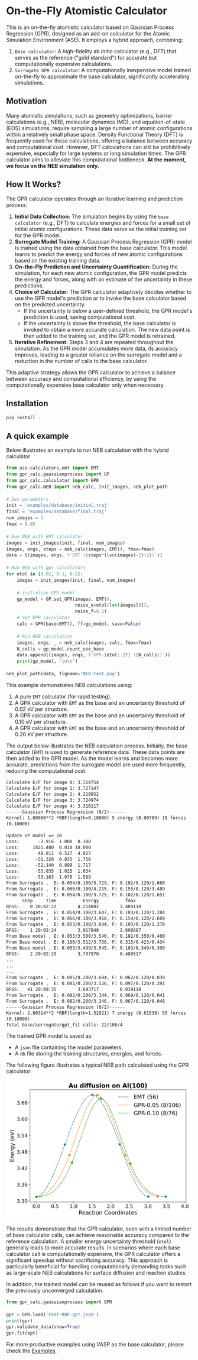 # On-the-Fly Atomistic Calculator

This is an on-the-fly atomistic calculator based on Gaussian Process Regression (GPR), designed as an add-on calculator for the Atomic Simulation Environment (ASE). It employs a hybrid approach, combining:

1.  `Base calculator`: A high-fidelity ab initio calculator (e.g., DFT) that serves as the reference ("gold standard") for accurate but computationally expensive calculations.
2.  `Surrogate GPR calculator`: A computationally inexpensive model trained on-the-fly to approximate the base calculator, significantly accelerating simulations.

## Motivation

Many atomistic simulations, such as geometry optimizations, barrier calculations (e.g., NEB), molecular dynamics (MD), and equation-of-state (EOS) simulations, require sampling a large number of atomic configurations within a relatively small phase space. Density Functional Theory (DFT) is frequently used for these calculations, offering a balance between accuracy and computational cost. However, DFT calculations can still be prohibitively expensive, especially for large systems or long simulation times. The GPR calculator aims to alleviate this computational bottleneck. **At the moment, we focus on the NEB simulation only.**

## How It Works?

The GPR calculator operates through an iterative learning and prediction process:

1.  **Initial Data Collection:** The simulation begins by using the `base calculator` (e.g., DFT) to calculate energies and forces for a small set of initial atomic configurations. These data serve as the initial training set for the GPR model.
2.  **Surrogate Model Training:** A Gaussian Process Regression (GPR) model is trained using the data obtained from the base calculator. This model learns to predict the energy and forces of new atomic configurations based on the existing training data.
3.  **On-the-Fly Prediction and Uncertainty Quantification:** During the simulation, for each new atomic configuration, the GPR model predicts the energy and forces, along with an estimate of the uncertainty in these predictions.
4.  **Choice of Calculator:** The GPR calculator adaptively decides whether to use the GPR model's prediction or to invoke the base calculator based on the predicted uncertainty.
    *   If the uncertainty is below a user-defined threshold, the GPR model's prediction is used, saving computational cost.
    *   If the uncertainty is above the threshold, the base calculator is invoked to obtain a more accurate calculation. The new data point is then added to the training set, and the GPR model is retrained.
5.  **Iterative Refinement:** Steps 3 and 4 are repeated throughout the simulation. As the GPR model accumulates more data, its accuracy improves, leading to a greater reliance on the surrogate model and a reduction in the number of calls to the base calculator.

This adaptive strategy allows the GPR calculator to achieve a balance between accuracy and computational efficiency, by using the computationally expensive base calculator only when necessary.

## Installation
```
pip install .
```

## A quick example

Below illustrates an example to run NEB calculation with the hybrid calculator

```python
from ase.calculators.emt import EMT
from gpr_calc.gaussianprocess import GP
from gpr_calc.calculator import GPR
from gpr_calc.NEB import neb_calc, init_images, neb_plot_path

# Set parameters
init = 'examples/database/initial.traj'
final = 'examples/database/final.traj'
num_images = 5
fmax = 0.05

# Run NEB with EMT calculator
images = init_images(init, final, num_images)
images, engs, steps = neb_calc(images, EMT(), fmax=fmax)
data = [(images, engs, f'EMT ({steps*(len(images)-2)+2})')]

# Run NEB with gpr calculators
for etol in [0.02, 0.1, 0.2]:
    images = init_images(init, final, num_images)

    # initialize GPR model
    gp_model = GP.set_GPR(images, EMT(),
                          noise_e=etol/len(images[0]),
                          noise_f=0.1)
    # Set GPR calculator
    calc = GPR(base=EMT(), ff=gp_model, save=False)

    # Run NEB calculation
    images, engs, _ = neb_calc(images, calc, fmax=fmax)
    N_calls = gp_model.count_use_base
    data.append((images, engs, f'GPR-{etol:.2f} ({N_calls})'))
    print(gp_model, '\n\n')

neb_plot_path(data, figname='NEB-test.png')
```
This example demonstrates NEB calculations using:

1.  A pure `EMT` calculator (for rapid testing).
2.  A GPR calculator with `EMT` as the base and an uncertainty threshold of 0.02 eV per structure.
3.  A GPR calculator with `EMT` as the base and an uncertainty threshold of 0.10 eV per structure.
4.  A GPR calculator with `EMT` as the base and an uncertainty threshold of 0.20 eV per structure.

The output below illustrates the NEB calculation process. Initially, the base calculator (`EMT`) is used to generate reference data. These data points are then added to the GPR model. As the model learns and becomes more accurate, predictions from the surrogate model are used more frequently, reducing the computational cost.

```
Calculate E/F for image 0: 3.314754
Calculate E/F for image 1: 3.727147
Calculate E/F for image 2: 4.219952
Calculate E/F for image 3: 3.724974
Calculate E/F for image 4: 3.316117
------Gaussian Process Regression (0/2)------
Kernel: 1.00000**2 *RBF(length=0.10000) 5 energy (0.00769) 15 forces (0.10000)

Update GP model => 20
Loss:       -2.916  1.000  0.100
Loss:     1821.480  0.010 10.000
Loss:       48.811  0.527  4.827
Loss:      -51.328  0.835  1.750
Loss:      -52.140  0.898  1.717
Loss:      -53.035  1.025  1.634
Loss:      -53.163  1.078  1.589
From Surrogate ,  E: 0.054/0.100/3.729, F: 0.102/0.120/1.660
From Surrogate ,  E: 0.066/0.100/4.215, F: 0.155/0.120/3.489
From Surrogate ,  E: 0.054/0.100/3.725, F: 0.102/0.120/1.651
      Step     Time          Energy          fmax
BFGS:    0 20:02:22        4.214882        3.489110
From Surrogate ,  E: 0.054/0.100/3.647, F: 0.103/0.120/1.284
From Surrogate ,  E: 0.066/0.100/3.918, F: 0.154/0.120/2.609
From Surrogate ,  E: 0.053/0.100/3.644, F: 0.103/0.120/1.278
BFGS:    1 20:02:24        3.917948        2.608887
From Base model , E: 0.053/3.500/3.546, F: 0.182/0.350/0.400
From Base model , E: 0.100/3.512/3.738, F: 0.315/0.423/0.434
From Base model , E: 0.053/3.499/3.545, F: 0.183/0.349/0.399
BFGS:    2 20:02:29        3.737970        0.488517
...
...
...
From Surrogate ,  E: 0.095/0.200/3.694, F: 0.062/0.120/0.039
From Surrogate ,  E: 0.081/0.200/3.526, F: 0.097/0.120/0.391
BFGS:   41 20:08:35        3.693717        0.039118
From Surrogate ,  E: 0.082/0.200/3.344, F: 0.069/0.120/0.041
From Surrogate ,  E: 0.082/0.200/3.346, F: 0.067/0.120/0.048
------Gaussian Process Regression (0/2)------
Kernel: 2.80314**2 *RBF(length=1.52921) 7 energy (0.01538) 55 forces (0.10000)
Total base/surrogate/gpt_fit calls: 22/106/4
```

The trained GPR model is saved as:

*   A `json` file containing the model parameters.
*   A `db` file storing the training structures, energies, and forces.

The following figure illustrates a typical NEB path calculated using the GPR calculator:

![NEB Path](https://raw.githubusercontent.com/MaterSim/GPR_calculator/master/examples/database/NEB-emt.png)

The results demonstrate that the GPR calculator, even with a limited number of base calculator calls, can achieve reasonable accuracy compared to the reference calculation. A smaller energy uncertainty threshold (`etol`) generally leads to more accurate results. In scenarios where each base calculator call is computationally expensive, the GPR calculator offers a significant speedup without sacrificing accuracy. This approach is particularly beneficial for handling computationally demanding tasks such as large-scale NEB calculations for surface diffusion and reaction studies.


In addition, the trained model can be reused as follows if you want to restart the previously unconverged calculation.

```python
from gpr_calc.gaussianprocess import GPR

gpr = GPR.load('test-RBF-gpr.json')
print(gpr)
gpr.validate_data(show=True)
gpr.fit(opt)
```
For more productive examples using VASP as the base calculator, please check the [Examples](https://github.com/MaterSim/GPR_calculator/tree/main/examples).
